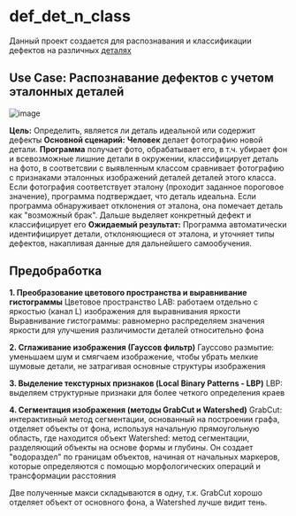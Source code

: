 # def_det_n_class
Данный проект создается для распознавания и классификации дефектов на различных [деталях](https://drive.google.com/drive/folders/1pdHhjAuZXqzPTgiYeGQCL0cEMqkWQ2TN?usp=sharing)

## Use Case: Распознавание дефектов с учетом эталонных деталей
![image](https://github.com/user-attachments/assets/8f18593b-4ceb-41c7-8b48-d11413b1e5ed)

**Цель:** Определить, является ли деталь идеальной или содержит дефекты
**Основной сценарий:**
**Человек** делает фотографию новой детали.
**Программа** получает фото, обрабатывает его, в т.ч. убирает фон и всевозможные лишние детали в окружении, классифицирует деталь на фото, в соответсвии с выявленным классом сравнивает фотографию с признаками эталонных изображений деталей деталей этого класса.
Если фотография соответствует эталону (проходит заданное пороговое значение), программа подтверждает, что деталь идеальна.
Если программа обнаруживает отклонения от эталона, она помечает деталь как "возможный брак". Дальше выделяет конкретный дефект и классифицирует его
**Ожидаемый результат:**
Программа автоматически идентифицирует детали, отклоняющиеся от эталона, и уточняет типы дефектов, накапливая данные для дальнейшего самообучения.

## Предобработка
**1. Преобразование цветового пространства и выравнивание гистограммы**
Цветовое пространство LAB: работаем отдельно с яркостью (канал L) изображения для выравнивания яркости
Выравнивание гистограммы: равномерно распределяем значения яркости для улучшения различимости деталей относительно фона

**2. Сглаживание изображения (Гауссов фильтр)**
Гауссово размытие: уменьшаем шум и смягчаем изображение, чтобы убрать мелкие шумовые детали, не затрагивая основные структуры изображения

**3. Выделение текстурных признаков (Local Binary Patterns - LBP)**
LBP: выделяем структурные признаки для более четкого определения краев

**4. Сегментация изображения (методы GrabCut и Watershed)**
GrabCut: интерактивный метод сегментации, основанный на построении графа, отделяет объекты от фона, используя начальную прямоугольную область, где находится объект
Watershed: метод сегментации, разделяющий объекты на основе формы и глубины. Он создает "водораздел" по границам объектов, начиная от начальных маркеров, которые определяются с помощью морфологических операций и трансформации расстояния

Две полученные макси складываются в одну, т.к. GrabCut хорошо отделяет объект от основного фона, а Watershed лучше видит тень.


